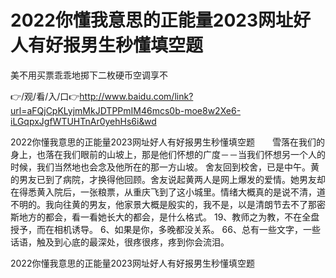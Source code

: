 # 2022你懂我意思的正能量2023网址好人有好报男生秒懂填空题
美不用买票乖乖地掷下二枚硬币空调享不

👉/观/看/入/口👉http://www.baidu.com/link?url=aFQjCpKLyjmMkJDTPPmIM46mcs0b-moe8w2Xe6-iLGqpxJgfWTUHTnAr0yehHs6i&wd

2022你懂我意思的正能量2023网址好人有好报男生秒懂填空题　　雪落在我们的身上，也落在我们眼前的山坡上，那是他们怀想的广度－－当我们怀想另一个人的时候，我们当然地也会念及他所在的那一方山坡。
舍友回到校舍，已是中午。黄的男友已到了病院，才换得他回顾。舍友说起黄两人是网上爆发的爱情。她男友却在得悉黄入院后，一张粮票，从重庆飞到了这小城里。情绪大概真的是说不清，道不明的。我向往黄的男友，他家景大概是殷实的，我不是，以是清朗节去不了那密斯地方的都会，看一看她长大的都会，是什么格式。
		19、教师之为教，不在全盘授予，而在相机诱导。
	6、如果是你，多晚都没关系。
	66、总有一些文字，一些话语，触及到心底的最深处，很疼很疼，疼到你会流泪。

2022你懂我意思的正能量2023网址好人有好报男生秒懂填空题
